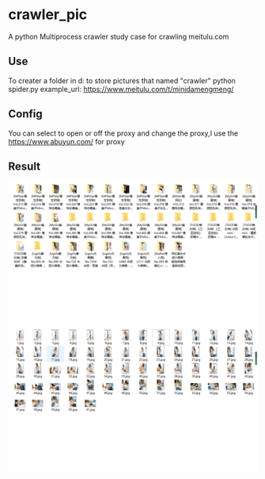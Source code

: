 # crawler_pic
A python Multiprocess crawler study case for crawling meitulu.com

## Use
To creater a folder in d: to store pictures that named "crawler" 
python spider.py
example_url: https://www.meitulu.com/t/minidamengmeng/

## Config
You can select to open or off the proxy and change the proxy,I use the https://www.abuyun.com/ for proxy

## Result
![image](https://github.com/Michael-LiK/crawler_pic/blob/master/folder.png)
![image](https://github.com/Michael-LiK/crawler_pic/blob/master/content.png)
